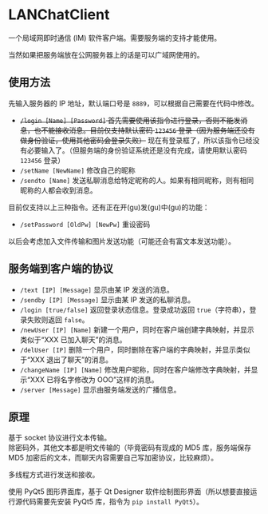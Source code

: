 # LANChatClient
一个局域网即时通信 (IM) 软件客户端。需要服务端的支持才能使用。

当然如果把服务端放在公网服务器上的话是可以广域网使用的。

## 使用方法
先输入服务器的 IP 地址，默认端口号是 `8889`，可以根据自己需要在代码中修改。

- ~~`/login [Name] [Password]` 首先需要使用该指令进行登录，否则不能发消息，也不能接收消息。目前仅支持默认密码 `123456` 登录（因为服务端还没有做身份验证，使用其他密码会登录失败）~~ 现在有登录框了，所以该指令已经没有必要输入了。（但服务端的身份验证系统还是没有完成，请使用默认密码 `123456` 登录）
- `/setName [NewName]` 修改自己的昵称
- `/sendto [Name]` 发送私聊消息给特定昵称的人。如果有相同昵称，则有相同昵称的人都会收到消息。

目前仅支持以上三种指令。还有正在开(gu)发(gu)中(gu)的功能：
- `/setPassword [OldPw] [NewPw]` 重设密码

以后会考虑加入文件传输和图片发送功能（可能还会有富文本发送功能）。

## 服务端到客户端的协议
- `/text [IP] [Message]` 显示由某 IP 发送的消息。
- `/sendby [IP] [Message]` 显示由某 IP 发送的私聊消息。
- `/login [true/false]` 返回登录状态信息。登录成功返回 `true`（字符串），登录失败则返回 `false`。
- `/newUser [IP] [Name]` 新建一个用户，同时在客户端创建字典映射，并显示类似于“XXX 已加入聊天”的消息。
- `/delUser [IP]` 删除一个用户，同时删除在客户端的字典映射，并显示类似于“XXX 退出了聊天”的消息。
- `/changeName [IP] [Name]` 修改用户昵称，同时在客户端修改字典映射，并显示“XXX 已将名字修改为 OOO”这样的消息。
- `/server [Message]` 显示由服务端发送的广播信息。

## 原理
基于 socket 协议进行文本传输。  
除密码外，其他文本都是明文传输的（毕竟密码有现成的 MD5 库，服务端保存 MD5 加密后的文本，而聊天内容需要自己写加密协议，比较麻烦）。

多线程方式进行发送和接收。

使用 PyQt5 图形界面库，基于 Qt Designer 软件绘制图形界面（所以想要直接运行源代码需要先安装 PyQt5 库，指令为 `pip install PyQt5`）。

